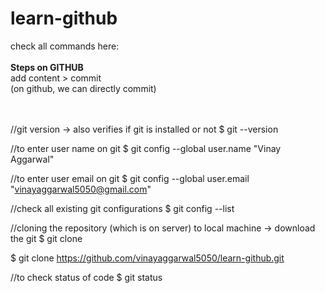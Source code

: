 # learn-github
check all commands here:
<br><br>
<b>Steps on GITHUB</b> <br> 
 add content > commit <br>
 (on github, we can directly commit) <br><br><br>
 
 //git version -> also verifies if git is installed or not
$ git --version

//to enter user name on git
$ git config --global user.name "Vinay Aggarwal"

//to enter user email on git
$ git config --global user.email "vinayaggarwal5050@gmail.com"

//check all existing git configurations
$ git config --list

//cloning the repository (which is on server) to local machine -> download the git
$ git clone <link of repository>

$ git clone https://github.com/vinayaggarwal5050/learn-github.git

//to check status of code
$ git status

 
 
